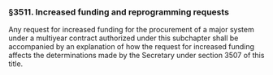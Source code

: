 ### §3511. Increased funding and reprogramming requests ###

Any request for increased funding for the procurement of a major system under a multiyear contract authorized under this subchapter shall be accompanied by an explanation of how the request for increased funding affects the determinations made by the Secretary under section 3507 of this title.